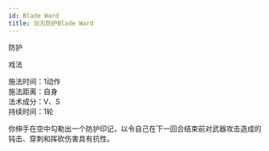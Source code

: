 ```yaml
---
id: Blade Ward
title: 剑刃防护Blade Ward
---
```



防护

戏法

施法时间：1动作  
施法距离：自身  
法术成分：V、S  
持续时间：1轮  


你伸手在空中勾勒出一个防护印记，以令自己在下一回合结束前对武器攻击造成的钝击、穿刺和挥砍伤害具有抗性。
